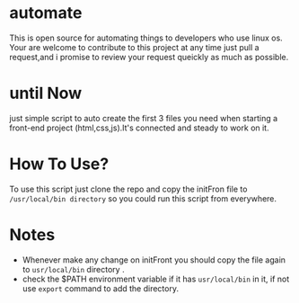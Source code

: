 # automate
This is open source for automating things to developers who use linux os.
Your are welcome to contribute to this project at any time just pull a request,and i promise to review your request queickly as much as possible. 
# until Now 
just simple script to auto create the first 3 files you need when starting a front-end project (html,css,js).It's connected and steady to work on it.
# How To Use?
To use this script just clone the repo and copy the initFron file to `/usr/local/bin directory` so you could run this script from everywhere.
# Notes
* Whenever make any change on initFront you should copy the file again to `usr/local/bin` directory .
* check the $PATH environment variable if it has `usr/local/bin` in it, if not use `export` command to add the directory.
